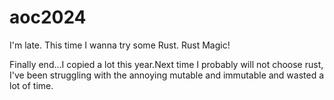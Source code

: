 # aoc2024

I'm late. This time I wanna try some Rust. Rust Magic!

Finally end...I copied a lot this year.Next time I probably will not choose rust, I've been struggling with the annoying mutable and immutable and wasted a lot of time.